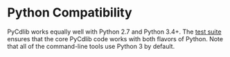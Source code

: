 # Python Compatibility
PyCdlib works equally well with Python 2.7 and Python 3.4+.  The [test suite](testing.md) ensures that the core PyCdlib code works with both flavors of Python.  Note that all of the command-line tools use Python 3 by default.
